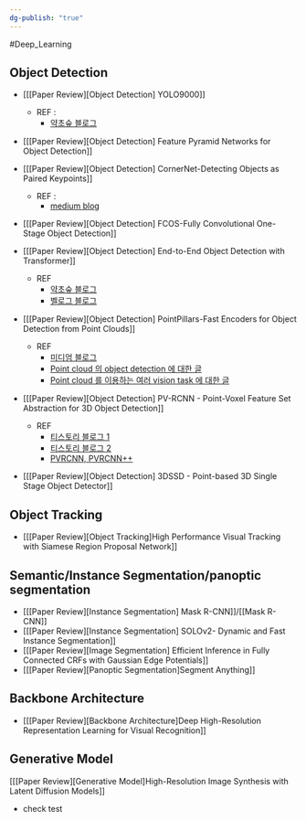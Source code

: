 ```yaml
---
dg-publish: "true"
---
```

#Deep_Learning 



## Object Detection
* [[[Paper Review][Object Detection] YOLO9000]]
	* REF : 
		* [약초숲 블로그](https://herbwood.tistory.com/17)

* [[[Paper Review][Object Detection] Feature Pyramid Networks for Object Detection]]

* [[[Paper Review][Object Detection] CornerNet-Detecting Objects as Paired Keypoints]]
	* REF : 
		* [medium blog](https://medium.com/@parkie0517/centernet-%EB%85%BC%EB%AC%B8-%EB%A6%AC%EB%B7%B0-center-region-exploration-center-pooling-%EA%B7%B8%EB%A6%AC%EA%B3%A0-cascade-corner-pooling%EC%97%90-%EA%B4%80%ED%95%B4%EC%84%9C-9a1c9672a149)

* [[[Paper Review][Object Detection] FCOS-Fully Convolutional One-Stage Object Detection]]

* [[[Paper Review][Object Detection] End-to-End Object Detection with Transformer]]
	* REF
		* [약초숲 블로그](https://herbwood.tistory.com/26)
		* [벨로그 블로그](https://velog.io/@kbm970709/%EB%85%BC%EB%AC%B8-%EB%A6%AC%EB%B7%B0-End-to-end-object-detection-with-transformers)

* [[[Paper Review][Object Detection] PointPillars-Fast Encoders for Object Detection from Point Clouds]]
	* REF
		* [미디엄 블로그](https://medium.com/@parkie0517/pointpillars-fast-encoders-for-object-detection-from-point-clouds-%EB%85%BC%EB%AC%B8-%EB%A6%AC%EB%B7%B0-def97c06b5e6)
		* [Point cloud 의 object detection 에 대한 글](https://daeun-computer-uneasy.tistory.com/62)
		* [Point cloud 를 이용하는 여러 vision task 에 대한 글](https://blog.testworks.co.kr/3d-ai-data-point-cloud/)

* [[[Paper Review][Object Detection] PV-RCNN - Point-Voxel Feature Set Abstraction for 3D Object Detection]]
	* REF
		* [티스토리 블로그 1](https://donologue.tistory.com/389)
		* [티스토리 블로그 2](https://hblog.tistory.com/7)
		* [PVRCNN, PVRCNN++](https://jaehoon-daddy.tistory.com/57)

* [[[Paper Review][Object Detection] 3DSSD - Point-based 3D Single Stage Object Detector]]

## Object Tracking
* [[[Paper Review][Object Tracking]High Performance Visual Tracking with Siamese Region Proposal Network]]


## Semantic/Instance Segmentation/panoptic segmentation
* [[[Paper Review][Instance Segmentation] Mask R-CNN]]/[[Mask R-CNN]]
* [[[Paper Review][Instance Segmentation] SOLOv2- Dynamic and Fast Instance Segmentation]]
* [[[Paper Review][Image Segmentation] Efficient Inference in Fully Connected CRFs with Gaussian Edge Potentials]]
* [[[Paper Review][Panoptic Segmentation]Segment Anything]]

## Backbone Architecture
* [[[Paper Review][Backbone Architecture]Deep High-Resolution Representation Learning for Visual Recognition]]

## Generative Model
[[[Paper Review][Generative Model]High-Resolution Image Synthesis with Latent Diffusion Models]]




* check test